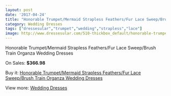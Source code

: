 ```yaml
---
layout: post
date: '2017-04-24'
title: "Honorable Trumpet/Mermaid Strapless Feathers/Fur Lace Sweep/Brush Train Organza Wedding Dresses"
category: Wedding Dresses
tags: ["dressesular","trumpet","wedding","strapless","lace"]
image: http://www.dressesular.com/510-thickbox_default/honorable-trumpet-mermaid-strapless-feathers-fur-lace-sweep-brush-train-organza-wedding-dresses.jpg
---
```

Honorable Trumpet/Mermaid Strapless Feathers/Fur Lace Sweep/Brush Train Organza Wedding Dresses

On Sales: **$366.98**
<a href="https://www.dressesular.com/wedding-dresses/129-honorable-trumpet-mermaid-strapless-feathers-fur-lace-sweep-brush-train-organza-wedding-dresses.html"><amp-img layout="responsive" width="600" height="600" src="//www.dressesular.com/510-thickbox_default/honorable-trumpet-mermaid-strapless-feathers-fur-lace-sweep-brush-train-organza-wedding-dresses.jpg" alt="Honorable Trumpet/Mermaid Strapless Feathers/Fur Lace Sweep/Brush Train Organza Wedding Dresses 0" /></a>
<a href="https://www.dressesular.com/wedding-dresses/129-honorable-trumpet-mermaid-strapless-feathers-fur-lace-sweep-brush-train-organza-wedding-dresses.html"><amp-img layout="responsive" width="600" height="600" src="//www.dressesular.com/513-thickbox_default/honorable-trumpet-mermaid-strapless-feathers-fur-lace-sweep-brush-train-organza-wedding-dresses.jpg" alt="Honorable Trumpet/Mermaid Strapless Feathers/Fur Lace Sweep/Brush Train Organza Wedding Dresses 1" /></a>
<a href="https://www.dressesular.com/wedding-dresses/129-honorable-trumpet-mermaid-strapless-feathers-fur-lace-sweep-brush-train-organza-wedding-dresses.html"><amp-img layout="responsive" width="600" height="600" src="//www.dressesular.com/512-thickbox_default/honorable-trumpet-mermaid-strapless-feathers-fur-lace-sweep-brush-train-organza-wedding-dresses.jpg" alt="Honorable Trumpet/Mermaid Strapless Feathers/Fur Lace Sweep/Brush Train Organza Wedding Dresses 2" /></a>
<a href="https://www.dressesular.com/wedding-dresses/129-honorable-trumpet-mermaid-strapless-feathers-fur-lace-sweep-brush-train-organza-wedding-dresses.html"><amp-img layout="responsive" width="600" height="600" src="//www.dressesular.com/511-thickbox_default/honorable-trumpet-mermaid-strapless-feathers-fur-lace-sweep-brush-train-organza-wedding-dresses.jpg" alt="Honorable Trumpet/Mermaid Strapless Feathers/Fur Lace Sweep/Brush Train Organza Wedding Dresses 3" /></a>

Buy it: [Honorable Trumpet/Mermaid Strapless Feathers/Fur Lace Sweep/Brush Train Organza Wedding Dresses](https://www.dressesular.com/wedding-dresses/129-honorable-trumpet-mermaid-strapless-feathers-fur-lace-sweep-brush-train-organza-wedding-dresses.html "Honorable Trumpet/Mermaid Strapless Feathers/Fur Lace Sweep/Brush Train Organza Wedding Dresses")

View more: [Wedding Dresses](https://www.dressesular.com/3-wedding-dresses "Wedding Dresses")